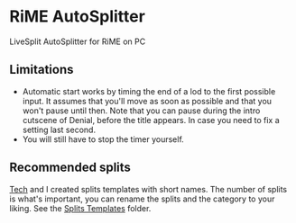 # RiME AutoSplitter

LiveSplit AutoSplitter for RiME on PC  

## Limitations

- Automatic start works by timing the end of a lod to the first possible input. It assumes that you'll move as soon as possible and that you won't pause until then. Note that you can pause during the intro cutscene of Denial, before the title appears. In case you need to fix a setting last second.
- You will still have to stop the timer yourself.

## Recommended splits

[Tech](https://www.speedrun.com/user/Tech) and I created splits templates with short names. The number of splits is what's important, you can rename the splits and the category to your liking. See the [Splits Templates](https://github.com/Avasam/Avasam.Autosplitters/tree/main/RiME/Splits%20Templates) folder.
